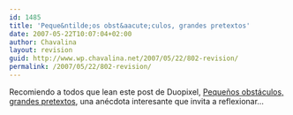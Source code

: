 ```yaml
---
id: 1485
title: 'Peque&ntilde;os obst&aacute;culos, grandes pretextos'
date: 2007-05-22T10:07:04+02:00
author: Chavalina
layout: revision
guid: http://www.wp.chavalina.net/2007/05/22/802-revision/
permalink: /2007/05/22/802-revision/
---
```

Recomiendo a todos que lean este post de Duopixel, <a href="http://blog.duopixel.com/articulos/pequenos_obstaculos_grandes_pret.html" target="_blank">Peque&ntilde;os obst&aacute;culos, grandes pretextos</a>, una an&eacute;cdota interesante que invita a reflexionar&#8230;